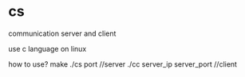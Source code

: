 cs
==

communication server and client

use c language on linux


how to use?
make
./cs port    //server
./cc server_ip server_port    //client
